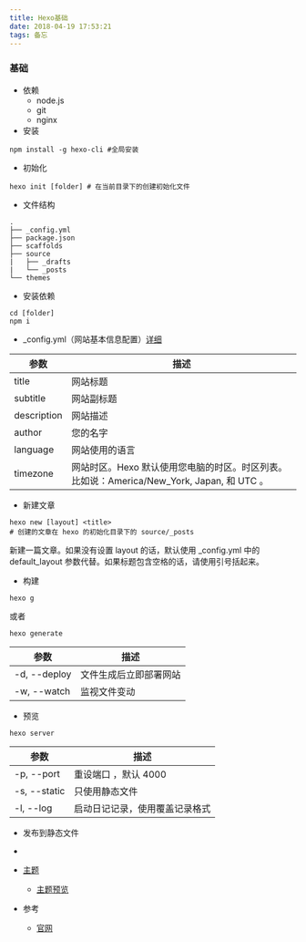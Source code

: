 ```yaml
---
title: Hexo基础
date: 2018-04-19 17:53:21
tags: 备忘
---
```


### 基础
- 依赖
    - node.js
    - git
    - nginx
- 安装
```
npm install -g hexo-cli #全局安装
```
- 初始化
```
hexo init [folder] # 在当前目录下的创建初始化文件
```
- 文件结构
```
.
├── _config.yml
├── package.json
├── scaffolds
├── source
|   ├── _drafts
|   └── _posts
└── themes
```
- 安装依赖
```
cd [folder]
npm i
```
- _config.yml（网站基本信息配置）[详细](https://hexo.io/zh-cn/docs/configuration.html)

参数 | 描述
---|---
title   |	网站标题
subtitle   |	网站副标题
description   |	网站描述
author   |	您的名字
language   |	网站使用的语言
timezone   |	网站时区。Hexo 默认使用您电脑的时区。时区列表。比如说：America/New_York, Japan, 和 UTC 。
- 新建文章
```
hexo new [layout] <title>
# 创建的文章在 hexo 的初始化目录下的 source/_posts
```
新建一篇文章。如果没有设置 layout 的话，默认使用 _config.yml 中的 default_layout 参数代替。如果标题包含空格的话，请使用引号括起来。
- 构建
```
hexo g
```
或者
```
hexo generate
```
参数 | 描述
---|---
-d, --deploy |	文件生成后立即部署网站
-w, --watch	| 监视文件变动

- 预览
```
hexo server
```
参数 | 描述
---|---
-p, --port |	重设端口 ，默认 4000
-s, --static |	只使用静态文件
-l, --log |	启动日记记录，使用覆盖记录格式
- 发布到静态文件

- 

- [主题](http://theme-next.iissnan.com/)
    - [主题预览](https://github.com/iissnan/hexo-theme-next/blob/master/README.cn.md)
- 参考
    - [官网](https://hexo.io/)